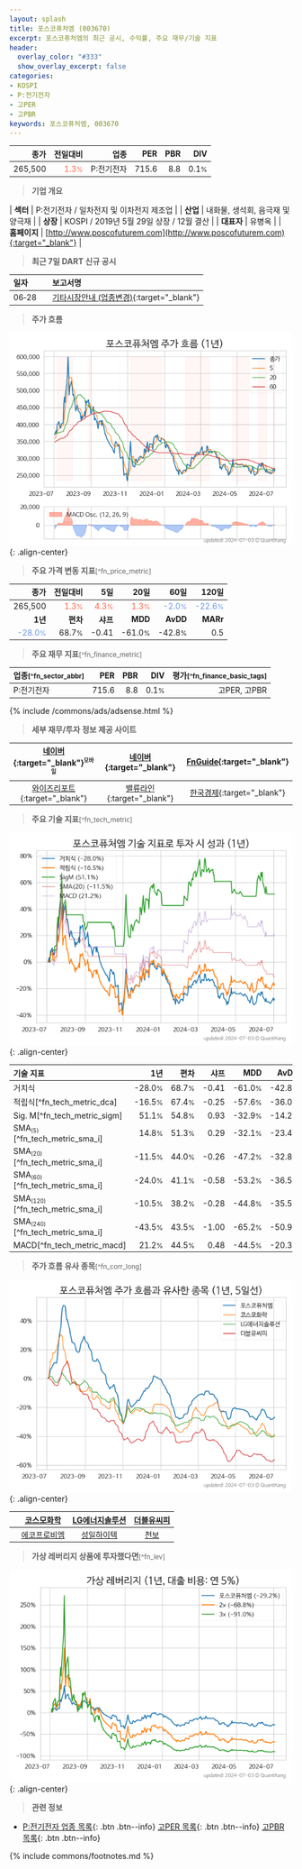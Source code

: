 ```yaml
---
layout: splash
title: 포스코퓨처엠 (003670)
excerpt: 포스코퓨처엠의 최근 공시, 수익률, 주요 재무/기술 지표
header:
  overlay_color: "#333"
  show_overlay_excerpt: false
categories:
- KOSPI
- P:전기전자
- 고PER
- 고PBR
keywords: 포스코퓨처엠, 003670
---
```


| **종가** | **전일대비** | **업종** | **PER** | **PBR** | **DIV** |
| -------: | -----------: | -------: | ------: | ------: | ------: |
| 265,500 | <span style="color: tomato">1.3<small>%</small></span> | P:전기전자 | 715.6 | 8.8 | 0.1<small>%</small> |

<!-- more -->


> **기업 개요**<a id="company"></a>

| <span style="white-space:nowrap;">**섹터**</span> | P:전기전자 / 일차전지 및 이차전지 제조업 |
| <span style="white-space:nowrap;">**산업**</span> | 내화물, 생석회, 음극재 및 양극재 |
| <span style="white-space:nowrap;">**상장**</span> | KOSPI / 2019년 5월 29일 상장 / 12월 결산 |
| <span style="white-space:nowrap;">**대표자**</span> | 유병옥 |
| <span style="white-space:nowrap;">**홈페이지**</span> | [http://www.poscofuturem.com](http://www.poscofuturem.com){:target="_blank"} |


> **최근 7일 DART 신규 공시**<a id="dart"></a>

| **일자** |      | **보고서명** |
| :------- | :--- | :----------- |
| 06&#x2011;28 | | [기타시장안내              (업종변경)](https://dart.fss.or.kr/dsaf001/main.do?rcpNo=20240628800841){:target="_blank"} |


> **주가 흐름**<a id="price"></a>

![003670](/stock/images/003670.png){: .align-center}


> **주요 가격 변동 지표**<small>[^fn_price_metric]</small>

| **종가** | **전일대비** | **5일** | **20일** | **60일** | **120일** |
| -------: | -----------: | ------: | -------: | -------: | --------: |
| 265,500 | <span style="color: tomato">1.3<small>%</small></span> | <span style="color: tomato">4.3<small>%</small></span> | <span style="color: tomato">1.3<small>%</small></span> | <span style="color: cornflowerblue">-2.0<small>%</small></span> | <span style="color: cornflowerblue">-22.6<small>%</small></span> |
| **1년** | **편차** | **샤프** | **MDD** | **AvDD** | **MARr** |
| <span style="color: cornflowerblue">-28.0<small>%</small></span> | 68.7<small>%</small> | -0.41 | -61.0<small>%</small> | -42.8<small>%</small> | 0.5 |


> **주요 재무 지표**<small>[^fn_finance_metric]</small>

| **업종**<small>[^fn_sector_abbr]</small> | **PER** | **PBR** | **DIV** | **평가**<small>[^fn_finance_basic_tags]</small> |
| :--------------------------------------- | ------: | ------: | ------: | ----------------------------------------------: |
| P:전기전자 | 715.6 | 8.8 | 0.1<small>%</small> | 고PER, 고PBR |



{% include /commons/ads/adsense.html %}

> **세부 재무/투자 정보 제공 사이트**

| [네이버](https://m.stock.naver.com/domestic/stock/003670/finance/summary){:target="_blank"}<sup><small>모바일</small></sup> | [네이버](https://finance.naver.com/item/coinfo.naver?code=003670){:target="_blank"} | [FnGuide](https://comp.fnguide.com/SVO2/ASP/SVD_Invest.asp?gicode=A003670&MenuYn=Y){:target="_blank"} |
| :---: | :---: | :---: |
| [와이즈리포트](https://comp.wisereport.co.kr/company/c1040001.aspx?cmp_cd=003670){:target="_blank"} | [밸류라인](https://www.valueline.co.kr/finance/summary/003670){:target="_blank"} | [한국경제](https://markets.hankyung.com/stock/003670/financial-summary){:target="_blank"} |


> **주요 기술 지표**<small>[^fn_tech_metric]</small>


![003670](/stock/images/003670_tech.png){: .align-center}

| **기술 지표** | **1년** | **편차** | **샤프** | **MDD** | **AvDD** |
| :------------ | ------: | -----------: | -------: | ------: | -------: |
| 거치식 | -28.0<small>%</small> | 68.7<small>%</small> | -0.41 | -61.0<small>%</small> | -42.8<small>%</small> |
| 적립식[^fn_tech_metric_dca] | -16.5<small>%</small> | 67.4<small>%</small> | -0.25 | -57.6<small>%</small> | -36.0<small>%</small> |
| Sig. M[^fn_tech_metric_sigm] | 51.1<small>%</small> | 54.8<small>%</small> | 0.93 | -32.9<small>%</small> | -14.2<small>%</small> |
| SMA<small><sub>(5)</sub></small>[^fn_tech_metric_sma_i] | 14.8<small>%</small> | 51.3<small>%</small> | 0.29 | -32.1<small>%</small> | -23.4<small>%</small> |
| SMA<small><sub>(20)</sub></small>[^fn_tech_metric_sma_i] | -11.5<small>%</small> | 44.0<small>%</small> | -0.26 | -47.2<small>%</small> | -32.8<small>%</small> |
| SMA<small><sub>(60)</sub></small>[^fn_tech_metric_sma_i] | -24.0<small>%</small> | 41.1<small>%</small> | -0.58 | -53.2<small>%</small> | -36.5<small>%</small> |
| SMA<small><sub>(120)</sub></small>[^fn_tech_metric_sma_i] | -10.5<small>%</small> | 38.2<small>%</small> | -0.28 | -44.8<small>%</small> | -35.5<small>%</small> |
| SMA<small><sub>(240)</sub></small>[^fn_tech_metric_sma_i] | -43.5<small>%</small> | 43.5<small>%</small> | -1.00 | -65.2<small>%</small> | -50.9<small>%</small> |
| MACD[^fn_tech_metric_macd] | 21.2<small>%</small> | 44.5<small>%</small> | 0.48 | -44.5<small>%</small> | -20.3<small>%</small> |


> **주가 흐름 유사 종목**<a id="corr"></a><small>[^fn_corr_long]</small>

![003670](/stock/images/003670_corr.png){: .align-center}

|       | [코스모화학](/005420/) | [LG에너지솔루션](/373220/) | [더블유씨피](/393890/) |
| :---: | :------------------------------------: | :------------------------------------: | :------------------------------------: |
|       | [에코프로비엠](/247540/) | [성일하이텍](/365340/) | [천보](/278280/) |


> **가상 레버리지 상품에 투자했다면**<a id="2x"></a><small>[^fn_lev]</small>

![003670](/stock/images/003670_2x.png){: .align-center}


> **관련 정보**

- [P:전기전자 업종 목록](/stats/sector/kospi_업종_전기전자_종목/){: .btn .btn--info} [고PER 목록](/fn/fn_high_per/){: .btn .btn--info} [고PBR 목록](/fn/fn_high_pbr/){: .btn .btn--info}

{% include commons/footnotes.md %}